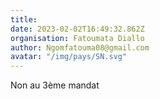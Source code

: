 ```yaml
---
title: 
date: 2023-02-02T16:49:32.862Z
organisation: Fatoumata Diallo 
author: Ngomfatouma08@gmail.com 
avatar: "/img/pays/SN.svg"
---
```


Non au 3ème mandat 